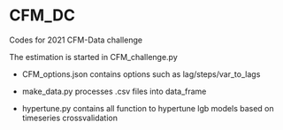 # CFM_DC
Codes for 2021 CFM-Data challenge

The estimation is started in CFM_challenge.py

  - CFM_options.json contains options such as lag/steps/var_to_lags 

  - make_data.py processes .csv files into data_frame
  
  - hypertune.py contains all function to hypertune lgb models based on timeseries crossvalidation
